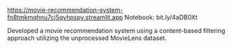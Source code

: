 https://movie-recommendation-system-fn8tmkmqhnu7cj5qyhpspy.streamlit.app Notebook: bit.ly/4aDB0Xt

Developed a movie recommendation system using a content-based filtering approach utilizing the unprocessed MovieLens dataset.
